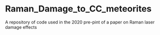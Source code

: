 # Raman_Damage_to_CC_meteorites
A repository of code used in the 2020 pre-pint of a paper on Raman laser damage effects 
